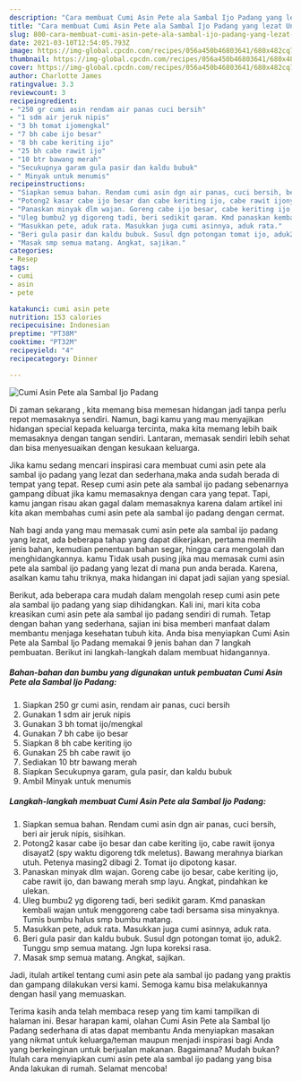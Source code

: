 ```yaml
---
description: "Cara membuat Cumi Asin Pete ala Sambal Ijo Padang yang lezat Untuk Jualan"
title: "Cara membuat Cumi Asin Pete ala Sambal Ijo Padang yang lezat Untuk Jualan"
slug: 800-cara-membuat-cumi-asin-pete-ala-sambal-ijo-padang-yang-lezat-untuk-jualan
date: 2021-03-10T12:54:05.793Z
image: https://img-global.cpcdn.com/recipes/056a450b46803641/680x482cq70/cumi-asin-pete-ala-sambal-ijo-padang-foto-resep-utama.jpg
thumbnail: https://img-global.cpcdn.com/recipes/056a450b46803641/680x482cq70/cumi-asin-pete-ala-sambal-ijo-padang-foto-resep-utama.jpg
cover: https://img-global.cpcdn.com/recipes/056a450b46803641/680x482cq70/cumi-asin-pete-ala-sambal-ijo-padang-foto-resep-utama.jpg
author: Charlotte James
ratingvalue: 3.3
reviewcount: 3
recipeingredient:
- "250 gr cumi asin rendam air panas cuci bersih"
- "1 sdm air jeruk nipis"
- "3 bh tomat ijomengkal"
- "7 bh cabe ijo besar"
- "8 bh cabe keriting ijo"
- "25 bh cabe rawit ijo"
- "10 btr bawang merah"
- "Secukupnya garam gula pasir dan kaldu bubuk"
- " Minyak untuk menumis"
recipeinstructions:
- "Siapkan semua bahan. Rendam cumi asin dgn air panas, cuci bersih, beri air jeruk nipis, sisihkan."
- "Potong2 kasar cabe ijo besar dan cabe keriting ijo, cabe rawit ijonya disayat2 (spy waktu digoreng tdk meletus). Bawang merahnya biarkan utuh. Petenya masing2 dibagi 2. Tomat ijo dipotong kasar."
- "Panaskan minyak dlm wajan. Goreng cabe ijo besar, cabe keriting ijo, cabe rawit ijo, dan bawang merah smp layu. Angkat, pindahkan ke ulekan."
- "Uleg bumbu2 yg digoreng tadi, beri sedikit garam. Kmd panaskan kembali wajan untuk menggoreng cabe tadi bersama sisa minyaknya. Tumis bumbu halus smp bumbu matang."
- "Masukkan pete, aduk rata. Masukkan juga cumi asinnya, aduk rata."
- "Beri gula pasir dan kaldu bubuk. Susul dgn potongan tomat ijo, aduk2. Tunggu smp semua matang. Jgn lupa koreksi rasa."
- "Masak smp semua matang. Angkat, sajikan."
categories:
- Resep
tags:
- cumi
- asin
- pete

katakunci: cumi asin pete 
nutrition: 153 calories
recipecuisine: Indonesian
preptime: "PT38M"
cooktime: "PT32M"
recipeyield: "4"
recipecategory: Dinner

---
```



![Cumi Asin Pete ala Sambal Ijo Padang](https://img-global.cpcdn.com/recipes/056a450b46803641/680x482cq70/cumi-asin-pete-ala-sambal-ijo-padang-foto-resep-utama.jpg)

Di zaman  sekarang , kita memang bisa memesan hidangan jadi tanpa perlu repot memasaknya sendiri. Namun, bagi kamu yang mau menyajikan hidangan special kepada keluarga tercinta, maka kita memang lebih baik memasaknya dengan tangan sendiri. Lantaran, memasak sendiri lebih sehat dan bisa menyesuaikan dengan kesukaan keluarga.

Jika kamu sedang mencari inspirasi cara membuat cumi asin pete ala sambal ijo padang yang lezat dan sederhana,maka anda sudah berada di tempat yang tepat. Resep cumi asin pete ala sambal ijo padang  sebenarnya gampang dibuat jika kamu memasaknya dengan cara yang tepat. Tapi, kamu jangan risau akan gagal dalam memasaknya 
karena dalam artikel ini kita akan membahas cumi asin pete ala sambal ijo padang dengan cermat.  



Nah bagi anda yang mau memasak cumi asin pete ala sambal ijo padang yang lezat, ada beberapa tahap yang dapat dikerjakan, pertama memilih jenis bahan, kemudian penentuan bahan segar, hingga cara mengolah dan menghidangkannya. kamu Tidak usah pusing jika mau memasak cumi asin pete ala sambal ijo padang yang lezat di mana pun anda berada. Karena, asalkan kamu  tahu triknya, maka hidangan ini dapat jadi sajian yang spesial.

Berikut, ada beberapa cara mudah dalam mengolah resep cumi asin pete ala sambal ijo padang yang siap dihidangkan. Kali ini, mari kita coba kreasikan cumi asin pete ala sambal ijo padang sendiri di rumah. Tetap dengan bahan yang sederhana, sajian ini bisa memberi manfaat dalam membantu menjaga kesehatan tubuh kita. Anda bisa menyiapkan Cumi Asin Pete ala Sambal Ijo Padang memakai 9 jenis bahan dan 7 langkah pembuatan. Berikut ini langkah-langkah dalam membuat hidangannya.

<!--inarticleads1-->

##### Bahan-bahan dan bumbu yang digunakan untuk pembuatan Cumi Asin Pete ala Sambal Ijo Padang:

1. Siapkan 250 gr cumi asin, rendam air panas, cuci bersih
1. Gunakan 1 sdm air jeruk nipis
1. Gunakan 3 bh tomat ijo/mengkal
1. Gunakan 7 bh cabe ijo besar
1. Siapkan 8 bh cabe keriting ijo
1. Gunakan 25 bh cabe rawit ijo
1. Sediakan 10 btr bawang merah
1. Siapkan Secukupnya garam, gula pasir, dan kaldu bubuk
1. Ambil  Minyak untuk menumis




<!--inarticleads2-->

##### Langkah-langkah membuat Cumi Asin Pete ala Sambal Ijo Padang:

1. Siapkan semua bahan. Rendam cumi asin dgn air panas, cuci bersih, beri air jeruk nipis, sisihkan.
1. Potong2 kasar cabe ijo besar dan cabe keriting ijo, cabe rawit ijonya disayat2 (spy waktu digoreng tdk meletus). Bawang merahnya biarkan utuh. Petenya masing2 dibagi 2. Tomat ijo dipotong kasar.
1. Panaskan minyak dlm wajan. Goreng cabe ijo besar, cabe keriting ijo, cabe rawit ijo, dan bawang merah smp layu. Angkat, pindahkan ke ulekan.
1. Uleg bumbu2 yg digoreng tadi, beri sedikit garam. Kmd panaskan kembali wajan untuk menggoreng cabe tadi bersama sisa minyaknya. Tumis bumbu halus smp bumbu matang.
1. Masukkan pete, aduk rata. Masukkan juga cumi asinnya, aduk rata.
1. Beri gula pasir dan kaldu bubuk. Susul dgn potongan tomat ijo, aduk2. Tunggu smp semua matang. Jgn lupa koreksi rasa.
1. Masak smp semua matang. Angkat, sajikan.




Jadi, itulah artikel tentang  cumi asin pete ala sambal ijo padang  yang praktis dan gampang dilakukan versi kami. Semoga kamu bisa melakukannya dengan hasil yang memuaskan. 

Terima kasih anda telah membaca resep yang tim kami tampilkan di halaman ini. Besar harapan kami, olahan  Cumi Asin Pete ala Sambal Ijo Padang sederhana di atas dapat membantu Anda menyiapkan masakan yang nikmat untuk keluarga/teman maupun menjadi inspirasi bagi Anda yang berkeinginan untuk berjualan makanan. Bagaimana? Mudah bukan? Itulah cara menyiapkan cumi asin pete ala sambal ijo padang yang bisa Anda lakukan di rumah. Selamat mencoba!

